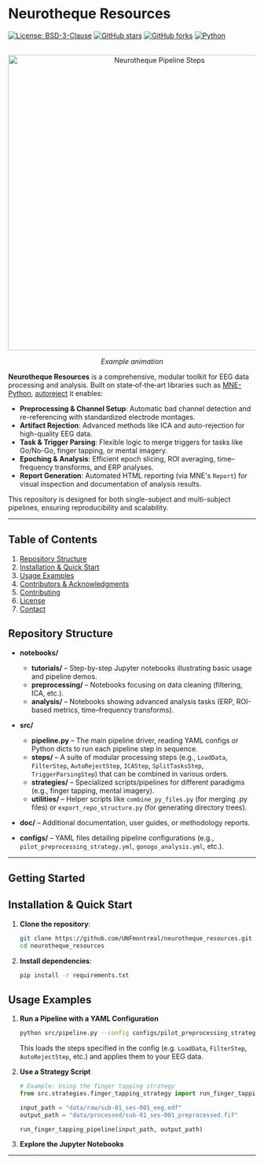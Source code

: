 # Neurotheque Resources

[![License: BSD-3-Clause](https://img.shields.io/badge/License-BSD--3--Clause-blue.svg)](LICENSE)
[![GitHub stars](https://img.shields.io/github/stars/UNFmontreal/neurotheque_resources.svg)](https://github.com/UNFmontreal/neurotheque_resources/stargazers)
[![GitHub forks](https://img.shields.io/github/forks/UNFmontreal/neurotheque_resources.svg)](https://github.com/UNFmontreal/neurotheque_resources/network)
[![Python](https://img.shields.io/badge/Python-3.8%2B-blue.svg)](https://www.python.org/)

<br />

<div align="center">
  <img src="docs/images/pipeline_animation.gif" alt="Neurotheque Pipeline Steps" width="600" />
  <p><em>Example animation </em></p>
</div>

**Neurotheque Resources** is a comprehensive, modular toolkit for EEG data processing and analysis. Built on state‐of‐the‐art libraries such as [MNE-Python](https://mne.tools/stable/index.html), [autoreject](https://autoreject.github.io/) it enables:

- **Preprocessing & Channel Setup**: Automatic bad channel detection and re-referencing with standardized electrode montages.
- **Artifact Rejection**: Advanced methods like ICA and auto-rejection for high-quality EEG data.
- **Task & Trigger Parsing**: Flexible logic to merge triggers for tasks like Go/No-Go, finger tapping, or mental imagery.
- **Epoching & Analysis**: Efficient epoch slicing, ROI averaging, time–frequency transforms, and ERP analyses.
- **Report Generation**: Automated HTML reporting (via MNE's `Report`) for visual inspection and documentation of analysis results.

This repository is designed for both single-subject and multi-subject pipelines, ensuring reproducibility and scalability.


---
## Table of Contents

1. [Repository Structure](#repository-structure)  
2. [Installation & Quick Start](#installation--quick-start)  
3. [Usage Examples](#usage-examples)  
4. [Contributors & Acknowledgments](#contributors--acknowledgments)  
5. [Contributing](#contributing)  
6. [License](#license)  
7. [Contact](#contact)

## Repository Structure

- **notebooks/**
  - **tutorials/** – Step-by-step Jupyter notebooks illustrating basic usage and pipeline demos.  
  - **preprocessing/** – Notebooks focusing on data cleaning (filtering, ICA, etc.).  
  - **analysis/** – Notebooks showing advanced analysis tasks (ERP, ROI-based metrics, time–frequency transforms).

- **src/**
  - **pipeline.py** – The main pipeline driver, reading YAML configs or Python dicts to run each pipeline step in sequence.
  - **steps/** – A suite of modular processing steps (e.g., `LoadData`, `FilterStep`, `AutoRejectStep`, `ICAStep`, `SplitTasksStep`, `TriggerParsingStep`) that can be combined in various orders.
  - **strategies/** – Specialized scripts/pipelines for different paradigms (e.g., finger tapping, mental imagery).
  - **utilities/** – Helper scripts like `combine_py_files.py` (for merging .py files) or `export_repo_structure.py` (for generating directory trees).

- **doc/** – Additional documentation, user guides, or methodology reports.

- **configs/** – YAML files detailing pipeline configurations (e.g., `pilot_preprocessing_strategy.yml`, `gonogo_analysis.yml`, etc.).

---

## Getting Started

## Installation & Quick Start

1. **Clone the repository**:
    ```bash
    git clone https://github.com/UNFmontreal/neurotheque_resources.git
    cd neurotheque_resources
    ```
2. **Install dependencies**:
    ```bash
    pip install -r requirements.txt
    ```
## Usage Examples

1. **Run a Pipeline with a YAML Configuration**
    ```bash
    python src/pipeline.py --config configs/pilot_preprocessing_strategy.yml
    ```
    This loads the steps specified in the config (e.g. `LoadData`, `FilterStep`, `AutoRejectStep`, etc.) and applies them to your EEG data.

2. **Use a Strategy Script**
    ```python
    # Example: Using the finger tapping strategy
    from src.strategies.finger_tapping_strategy import run_finger_tapping_pipeline

    input_path = "data/raw/sub-01_ses-001_eeg.edf"
    output_path = "data/processed/sub-01_ses-001_preprocessed.fif"

    run_finger_tapping_pipeline(input_path, output_path)
    ```
3. **Explore the Jupyter Notebooks**    

  ---

